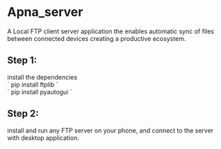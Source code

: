 # Apna_server
A Local FTP client server application the enables automatic sync of files between connected devices creating a productive ecosystem.

<h2>Step 1:</h2>
install the dependencies<br>
`
pip install ftplib
`
<br>
`
pip install pyautogui
`

<h2>Step 2:</h2>
install and run any FTP server on your phone, and connect to the server with desktop application.

